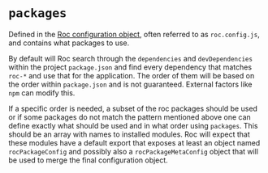 # `packages`

Defined in the [Roc configuration object](/docs/config/README.md), often referred to as `roc.config.js`, and contains what packages to use.

By default will Roc search through the `dependencies` and `devDependencies` within the project `package.json` and find every dependency that matches `roc-*` and use that for the application. The order of them will be based on the order within `package.json` and is not guaranteed. External factors like `npm` can modify this.

If a specific order is needed, a subset of the roc packages should be used or if some packages do not match the pattern mentioned above one can define exactly what should be used and in what order using `packages`. This should be an array with names to installed modules. Roc will expect that these modules have a default export that exposes at least an object named `rocPackageConfig` and possibly also a `rocPackageMetaConfig` object that will be used to merge the final configuration object.
